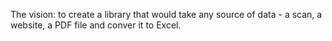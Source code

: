 The vision: to create a library that would take any source of data - a scan, a website, a PDF file and conver it to Excel. 

